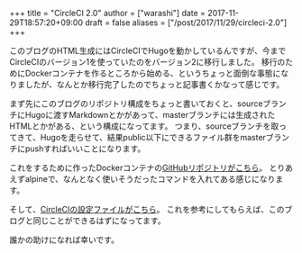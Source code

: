 +++
title = "CircleCI 2.0"
author = ["warashi"]
date = 2017-11-29T18:57:20+09:00
draft = false
aliases = ["/post/2017/11/29/circleci-2.0"]
+++

このブログのHTML生成にはCircleCIでHugoを動かしているんですが、今までCircleCIのバージョン1を使っていたのをバージョン2に移行しました。
移行のためにDockerコンテナを作るところから始める、というちょっと面倒な事態になりましたが、なんとか移行完了したのでちょっと記事書くかなって感じです。

まず先にこのブログのリポジトリ構成をちょっと書いておくと、sourceブランチにHugoに渡すMarkdownとかがあって、masterブランチには生成されたHTMLとかがある、という構成になってます。
つまり、sourceブランチを取ってきて、Hugoを走らせて、結果public以下にできるファイル群をmasterブランチにpushすればいいことになります。

これをするために作ったDockerコンテナの[GitHubリポジトリがこちら](https://github.com/Warashi/docker-alpine-hugo-git-ssh-rsync)。
とりあえずalpineで、なんとなく使いそうだったコマンドを入れてある感じになります。

そして、[CircleCIの設定ファイルがこちら](https://github.com/Warashi/warashi.github.io/blob/source/.circleci/config.yml)。
これを参考にしてもらえば、このブログと同じことができるはずになってます。

誰かの助けになれば幸いです。
